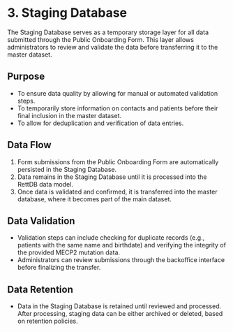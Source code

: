 # 3. Staging Database

The Staging Database serves as a temporary storage layer for all data submitted through the Public Onboarding Form. This layer allows administrators to review and validate the data before transferring it to the master dataset.

## Purpose
- To ensure data quality by allowing for manual or automated validation steps.
- To temporarily store information on contacts and patients before their final inclusion in the master dataset.
- To allow for deduplication and verification of data entries.

## Data Flow
1. Form submissions from the Public Onboarding Form are automatically persisted in the Staging Database.
2. Data remains in the Staging Database until it is processed into the RettDB data model.
3. Once data is validated and confirmed, it is transferred into the master database, where it becomes part of the main dataset.

## Data Validation
- Validation steps can include checking for duplicate records (e.g., patients with the same name and birthdate) and verifying the integrity of the provided MECP2 mutation data.
- Administrators can review submissions through the backoffice interface before finalizing the transfer.

## Data Retention
- Data in the Staging Database is retained until reviewed and processed. After processing, staging data can be either archived or deleted, based on retention policies.

